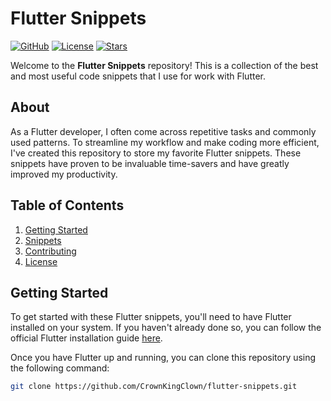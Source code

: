 # Flutter Snippets

[![GitHub](https://img.shields.io/badge/GitHub-flutter--snippets-brightgreen)](https://github.com/yourusername/flutter-snippets)
[![License](https://img.shields.io/github/license/yourusername/flutter-snippets)](https://github.com/yourusername/flutter-snippets/blob/main/LICENSE)
[![Stars](https://img.shields.io/github/stars/yourusername/flutter-snippets)](https://github.com/yourusername/flutter-snippets/stargazers)

Welcome to the **Flutter Snippets** repository! This is a collection of the best and most useful code snippets that I use for work with Flutter.

## About

As a Flutter developer, I often come across repetitive tasks and commonly used patterns. To streamline my workflow and make coding more efficient, I've created this repository to store my favorite Flutter snippets. These snippets have proven to be invaluable time-savers and have greatly improved my productivity.

## Table of Contents

1. [Getting Started](#getting-started)
2. [Snippets](#snippets)
3. [Contributing](#contributing)
4. [License](#license)

## Getting Started

To get started with these Flutter snippets, you'll need to have Flutter installed on your system. If you haven't already done so, you can follow the official Flutter installation guide [here](https://flutter.dev/docs/get-started/install).

Once you have Flutter up and running, you can clone this repository using the following command:

```bash
git clone https://github.com/CrownKingClown/flutter-snippets.git
